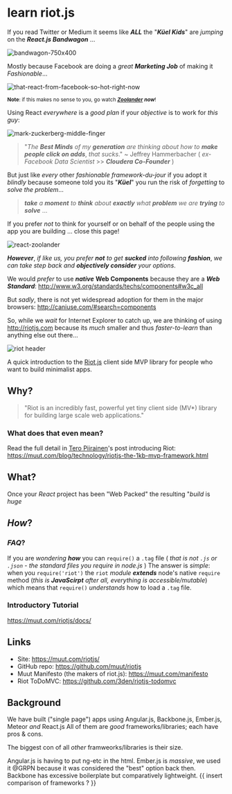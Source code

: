 # learn riot.js

If you read Twitter or Medium it seems like ***ALL*** the "***Küel Kids***" are *jumping* on the ***React.js Bandwagon*** ...

![bandwagon-750x400](https://cloud.githubusercontent.com/assets/194400/10881343/ddde798a-8159-11e5-8de3-0b54ed49404d.jpg)

Mostly because Facebook are doing a *great* ***Marketing Job*** of making it *Fashionable*...

![that-react-from-facebook-so-hot-right-now](https://cloud.githubusercontent.com/assets/194400/10941244/63c9153a-82bf-11e5-82e5-ad96850fc079.jpg)

<small>**Note**: if this makes no sense to you, go watch [***Zoolander***](http://www.imdb.com/title/tt0196229/) ***now***!
</small>

Using React *everywhere* is a *good plan* if your *objective* is to work for *this guy*:

![mark-zuckerberg-middle-finger](https://cloud.githubusercontent.com/assets/194400/10944876/085bf076-82d0-11e5-8d92-2c0b13dd4323.jpg)

> "*The* ***Best Minds*** *of my* ***generation*** *are thinking about how to* ***make people click on adds***, *that sucks*." ~ Jeffrey Hammerbacher ( *ex-Facebook Data Scientist* >> ***Cloudera Co-Founder*** )

But just like *every* other *fashionable framework-du-jour*
if you adopt it *blindly* because someone told you its "***Küel***"
you run the risk of *forgetting* to *solve the problem*...

> ***take*** *a* ***moment*** *to* ***think*** *about* ***exactly*** *what* ***problem*** *we are* ***trying*** *to* ***solve*** ...

If you prefer *not* to think for yourself or on behalf of
the people using the app you are building ... close this page!

![react-zoolander](https://cloud.githubusercontent.com/assets/194400/10942177/ad85f2b6-82c3-11e5-999a-3e5933f73ada.jpg)


***However***, *if like us, you prefer* ***not*** *to get*
 ***sucked*** *into following* ***fashion***,
*we can take step back and*
***objectively consider*** *your options*.

We would *prefer* to use ***native*** **Web Components**
because they are a ***Web Standard***: http://www.w3.org/standards/techs/components#w3c_all

But *sadly*, there is not yet widespread adoption for them in the major browsers: http://caniuse.com/#search=components

So, while we *wait* for Internet Explorer to catch up, we are thinking of using http://riotjs.com because its *much* smaller and
thus *faster-to-learn* than anything else out there...

![riot header](https://cloud.githubusercontent.com/assets/194400/10937086/7c62bab4-82e8-11e5-89e8-5e41f7864734.png)

A quick introduction to the [Riot.js](https://muut.com/riotjs) client side MVP library for people who want to build minimalist apps.

## Why?

> "Riot is an incredibly fast, powerful yet tiny client side (MV*)
library for building large scale web applications."

### What does that even mean?

Read the full detail in [Tero Piirainen](https://github.com/tipiirai)'s post introducing Riot: <br />
https://muut.com/blog/technology/riotjs-the-1kb-mvp-framework.html

## What?

Once your *React* project has been "Web Packed" the resulting "*build* is *huge*

## *How*?



### *FAQ*?

If you are *wondering* ***how*** you can `require()` a `.tag` file
( *that is not `.js` or `.json` -
  the standard files you require in node.js* )
The answer is *simple*: when you `require('riot')`
the `riot` *module* ***extends*** node's native `require` method
(*this is* ***JavaScirpt*** *after all, everything is accessible/mutable*)
which means that `require()` *understands* how to load a `.tag` file.


### Introductory Tutorial

https://muut.com/riotjs/docs/

## Links

- Site: https://muut.com/riotjs/
- GitHub repo: https://github.com/muut/riotjs
- Muut Manifesto (the makers of riot.js): https://muut.com/manifesto
- Riot ToDoMVC: https://github.com/3den/riotjs-todomvc


## Background

We have built ("single page") apps using Angular.js, Backbone.js, Ember.js, Meteor *and* React.js
All of them are *good* frameworks/libraries; each have pros & cons.

The biggest con of all *other* framweorks/libraries is their size.

Angular.js is having to put ng-etc in the html.
Ember.js is *massive*, we used it @GRPN because it was considered the "best" option back then.
Backbone has excessive boilerplate but comparatively lightweight.
{{ insert  comparison of frameworks ? }}
